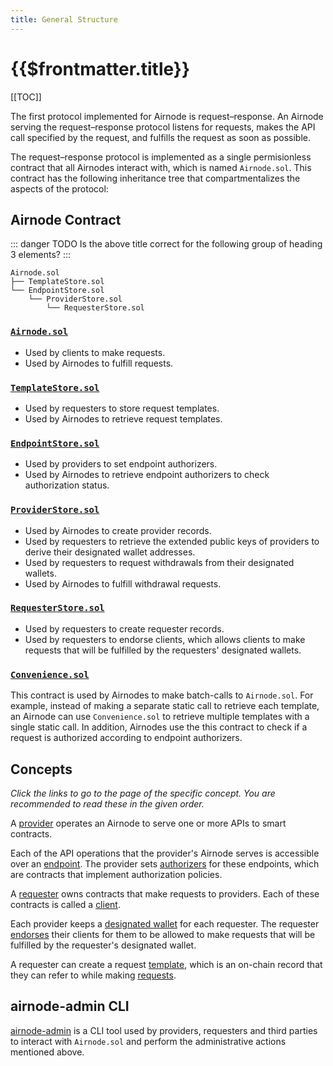 ```yaml
---
title: General Structure
---
```


# {{$frontmatter.title}}

<TocHeader />
[[TOC]]

The first protocol implemented for Airnode is request–response. An Airnode serving the request–response protocol listens for requests, makes the API call specified by the request, and fulfills the request as soon as possible.

The request–response protocol is implemented as a single permisionless contract that all Airnodes interact with, which is named `Airnode.sol`. This contract has the following inheritance tree that compartmentalizes the aspects of the protocol:

## Airnode Contract

::: danger TODO
Is the above title correct for the following group of heading 3 elements?
:::

```text
Airnode.sol
├── TemplateStore.sol
└── EndpointStore.sol
    └── ProviderStore.sol
        └── RequesterStore.sol
```

### [`Airnode.sol`](https://github.com/api3dao/airnode/blob/master/packages/protocol/contracts/Airnode.sol)

* Used by clients to make requests.
* Used by Airnodes to fulfill requests.

### [`TemplateStore.sol`](https://github.com/api3dao/airnode/blob/master/packages/protocol/contracts/TemplateStore.sol)

* Used by requesters to store request templates.
* Used by Airnodes to retrieve request templates.

<!-- markdown-link-check-disable -->
<!-- TODO: Only in pre-alphafor now-->
### [`EndpointStore.sol`](https://github.com/api3dao/airnode/tree/master/packages/protocol/contracts)
<!-- markdown-link-check-enable -->

* Used by providers to set endpoint authorizers.
* Used by Airnodes to retrieve endpoint authorizers to check authorization status.

### [`ProviderStore.sol`](https://github.com/api3dao/airnode/blob/master/packages/protocol/contracts/ProviderStore.sol)

* Used by Airnodes to create provider records.
* Used by requesters to retrieve the extended public keys of providers to derive their designated wallet addresses.
* Used by requesters to request withdrawals from their designated wallets.
* Used by Airnodes to fulfill withdrawal requests.

### [`RequesterStore.sol`](https://github.com/api3dao/airnode/blob/master/packages/protocol/contracts/RequesterStore.sol)

* Used by requesters to create requester records.
* Used by requesters to endorse clients, which allows clients to make requests that will be fulfilled by the requesters' designated wallets.

### [`Convenience.sol`](https://github.com/api3dao/airnode/blob/master/packages/protocol/contracts/Convenience.sol)

This contract is used by Airnodes to make batch-calls to `Airnode.sol`. For example, instead of making a separate static call to retrieve each template, an Airnode can use `Convenience.sol` to retrieve multiple templates with a single static call. In addition, Airnodes use the this contract to check if a request is authorized according to endpoint authorizers.

## Concepts

_Click the links to go to the page of the specific concept. You are recommended to read these in the given order._

A [provider](provider.md) operates an Airnode to serve one or more APIs to smart contracts.

Each of the API operations that the provider's Airnode serves is accessible over an [endpoint](endpoint.md). The provider sets [authorizers](authorizer.md) for these endpoints, which are contracts that implement authorization policies.

A [requester](requester.md) owns contracts that make requests to providers. Each of these contracts is called a [client](client.md).

Each provider keeps a [designated wallet](designated-wallet.md) for each requester. The requester [endorses](endorsement.md) their clients for them to be allowed to make requests that will be fulfilled by the requester's designated wallet.

A requester can create a request [template](template.md), which is an on-chain record that they can refer to while making [requests](request.md).

## airnode-admin CLI

[airnode-admin](https://github.com/api3dao/airnode/tree/master/packages/admin) is a CLI tool used by providers, requesters and third parties to interact with `Airnode.sol` and perform the administrative actions mentioned above.
